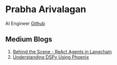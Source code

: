 # Prabha Arivalagan

AI Engineer [Github](https://github.com/prabha-git)


## Medium Blogs

1. [Behind the Scene - ReAct Agents in Langchain](https://medium.com/p/4f7f48c2476d)
2. [Understanding DSPy Using Phoenix](https://medium.com/@prabhakaran_arivalagan/understanding-dspy-using-phoenix-15ad2cca4cc6)











